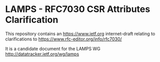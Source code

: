 # LAMPS - RFC7030 CSR Attributes Clarification

This repository contains an https://www.ietf.org internet-draft relating to clarifications
to https://www.rfc-editor.org/info/rfc7030/

It is a candidate document for the LAMPS WG
http://datatracker.ietf.org/wg/lamps






